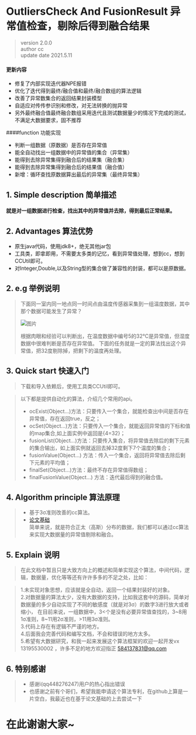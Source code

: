 # OutliersCheck And FusionResult 异常值检查，剔除后得到融合结果
 >version 2.0.0   
 >author cc   
 >update date 2021.5.11
 
 #### 更新内容
  * 修复了内部实现迭代器NPE报错
  * 优化了迭代得到最终/融合值和最终/融合数组的算法逻辑
  * 改善了异常数集合的返回结果封装模型
  * 自适应对传传参识别和修改，对无法转换的抛异常
  * 另外最终融合值最终融合数组采用迭代且测试数据量少的情况下完成的测试，不满足大数据要求，固不推荐 
 
 ####function 功能实现
 * 判断一组数据（原数据）是否存在异常值
 * 能全自动找出一组数据中的异常值的集合（异常集）
 * 能得到去除异常集得到融合后的结果集（融合集）
 * 能得到去除异常集得到融合后的结果值（融合值）
 * 新增：循环查找原数据算出最后的异常集（最终异常集）

## 1. Simple description 简单描述
#### 就是对一组数据进行检查，找出其中的异常值并去除，得到最后正常结果。
## 2. Advantages 算法优势
* 原生java代码，使用jdk8+，绝无其他jar包
* 工具类，即拿即用，不需要太多类的记忆，看到异常值处理，想到cc，想到CCUtil即可。
* 对Integer,Double,以及String型的集合做了兼容性的封装，都可以是原数据。
## 2. e.g 举例说明
>下面同一室内同一地点同一时间点由温度传感器采集到一组温度数据，其中那个数据可能发生了异常？
>  
>  ![图片](https://thumbnail0.baidupcs.com/thumbnail/e47dcf5b8f6bbd9560ce1fb1fd3ed428?fid=3495865747-250528-75614652796259&rt=pr&sign=FDTAER-DCb740ccc5511e5e8fedcff06b081203-1wbKf9OSZLCie5BrM%2fzWhGoS7vg%3d&expires=8h&chkbd=0&chkv=0&dp-logid=3665662987139532033&dp-callid=0&time=1559926800&size=c256_u256&quality=90&vuk=3495865747&ft=image)
>   
>根据肉眼和经验可以判断出，在温度数据中编号5的32℃是异常值，但湿度数据中很难判断是否存在异常值。
>下面的任务就是一定的算法找出这个异常值，把32度剔除掉，把剩下的温度再处理。
## 3. Quick start 快速入门
>下载和导入依赖后，使用工具类CCUtil即可。

>以下都是提供自动化的算法，介绍几个常用的api。
> * ocExist(Object...)方法：只要传入一个集合，就能检查出中间是否存在异常值，存在返回true，反之；     
> * ocSet(Object...)方法：只要传入一个集合，就能返回异常值的下标和值的map集合,如上面实例中返回是{4=32}；
> * fusionList(Object...)方法：只要传入集合，将异常值去除后的剩下元素的集合输出，如上面实例就返回去掉32度剩下7个温度的集合；
> * fusionValue(Object...) 方法：传入一个集合，返回将异常值去除后剩下元素的平均值；
> * finalSet(Object...)方法：最终不存在异常值得数组；
> * finalFusionValue(Object...) 方法：迭代最后得到的融合值。
## 4. Algorithm principle 算法原理
> * 基于3σ准则改善的cc算法。
> * [论文基础](https://pcsdata.baidu.com/doc/4ffd1434d1cee7a2499382bc102add6c?fid=3495865747-250528-853441141972489&time=1559987974&rt=pr&sign=FDTAER-DCb740ccc5511e5e8fedcff06b081203-iJ5a9zfkJ1qpK0peeZoI0t2g0j0%3d&expires=8h&chkbd=0&chkv=0&dp-logid=3681853685609331921&dp-callid=0&type=pdf&from=lo&method=newview&ndb_key=n-lodocview-qd-lo-4ffd1434d1cee7a2499382bc102add6c-convert-pdf&region=Qingdao&file_size=2718787&file_type=doc)   
>   简单来说，就是符合正太（高斯）分布的数据，我们都可以通过cc算法来实现大数据量的异常值剔除和融合。
## 5. Explain 说明
>   在此文档中暂且只是大致方向上的概述和简单实现这个算法，中间代码，逻辑，数据量，优化等等还有许许多多的不足之处，比如：

>1.未实现对象思想，应该就是全自动，返回一个结果封装好的对象。    
>2.对数据量的算法太少，没有大数据的支持，比如我这套中的源码，简单对数据量的多少自动实现了不同的敏感度（就是对3σ）的数字3进行放大或者缩小，
在目前来说，一组数据中，3<个是没有必要异常值查找的，3~8用1σ准则，8~11用2σ准则，>11用3σ准则。    
>3.代码上存在有逻辑不严谨的地方。     
>4.后面我会完善代码和编写文档，不会和错误的地方太多。     
>5.希望有大数据研究，和我一起来发展这个算法框架的欢迎一起开发vx 13195530002 ，许多不足的地方欢迎指正 584137831@qq.com   

## 6. 特别感谢
 > * 感谢i(qq448276247)用户的热心指出错误
 > * 也感谢之前有个哥们，希望我能申请这个算法专利，在github上算是一片空白，我最近也在基于论文基础的上去尝试一下
# 在此谢谢大家~
